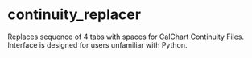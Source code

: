 # continuity_replacer
Replaces sequence of 4 tabs with spaces for CalChart Continuity Files. Interface is designed for users unfamiliar with Python.
